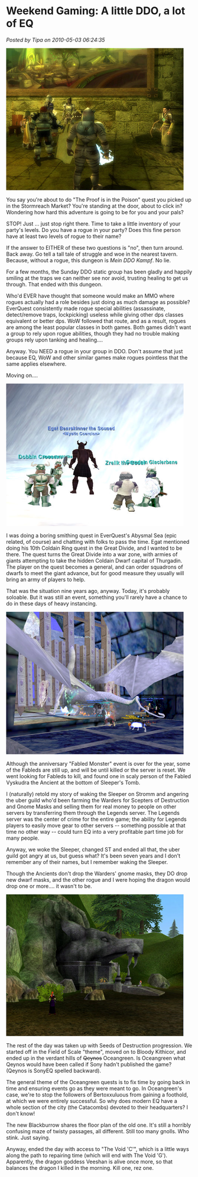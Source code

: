 # Weekend Gaming: A little DDO, a lot of EQ

*Posted by Tipa on 2010-05-03 06:24:35*

![](../../../uploads/2010/05/dndclient-2010-05-02-21-37-28-97.jpg "Proof is in the Poison")

You say you're about to do "The Proof is in the Poison" quest you picked up in the Stormreach Market? You're standing at the door, about to click in? Wondering how hard this adventure is going to be for you and your pals?

STOP! Just ... just stop right there. Time to take a little inventory of your party's levels. Do you have a rogue in your party? Does this fine person have at least two levels of rogue to their name?

If the answer to EITHER of these two questions is "no", then turn around. Back away. Go tell a tall tale of struggle and woe in the nearest tavern. Because, without a rogue, this dungeon is *Mein DDO Kampf*. No lie.

For a few months, the Sunday DDO static group has been gladly and happily smiling at the traps we can neither see nor avoid, trusting healing to get us through. That ended with this dungeon.

Who'd EVER have thought that someone would make an MMO where rogues actually had a role besides just doing as much damage as possible? EverQuest consistently made rogue special abilities (assassinate, detect/remove traps, lockpicking) useless while giving other dps classes equivalent or better dps. WoW followed that route, and as a result, rogues are among the least popular classes in both games. Both games didn't want a group to rely upon rogue abilities, though they had no trouble making groups rely upon tanking and healing....

Anyway. You NEED a rogue in your group in DDO. Don't assume that just because EQ, WoW and other similar games make rogues pointless that the same applies elsewhere.

Moving on....

![](../../../uploads/2010/05/eqgame-2010-05-02-11-15-47-35.jpg "Egat's 10th Ring")

I was doing a boring smithing quest in EverQuest's Abysmal Sea (epic related, of course) and chatting with folks to pass the time. Egat mentioned doing his 10th Coldain Ring quest in the Great Divide, and I wanted to be there. The quest turns the Great Divide into a war zone, with armies of giants attempting to take the hidden Coldain Dwarf capital of Thurgadin. The player on the quest becomes a general, and can order squadrons of dwarfs to meet the giant advance, but for good measure they usually will bring an army of players to help.

That was the situation nine years ago, anyway. Today, it's probably soloable. But it was still an event, something you'll rarely have a chance to do in these days of heavy instancing.

![](../../../uploads/2010/05/eqgame-2010-05-02-11-59-06-32.jpg "Sleeper's Tomb")

Although the anniversary "Fabled Monster" event is over for the year, some of the Fableds are still up, and will be until killed or the server is reset. We went looking for Fableds to kill, and found one in scaly person of the Fabled Vyskudra the Ancient at the bottom of Sleeper's Tomb.

I (naturally) retold my story of waking the Sleeper on Stromm and angering the uber guild who'd been farming the Warders for Scepters of Destruction and Gnome Masks and selling them for real money to people on other servers by transferring them through the Legends server. The Legends server was the center of crime for the entire game; the ability for Legends players to easily move gear to other servers -- something possible at that time no other way -- could turn EQ into a very profitable part time job for many people.

Anyway, we woke the Sleeper, changed ST and ended all that, the uber guild got angry at us, but guess what? It's been seven years and I don't remember any of their names, but I remember waking the Sleeper.

Though the Ancients don't drop the Warders' gnome masks, they DO drop new dwarf masks, and the other rogue and I were hoping the dragon would drop one or more.... it wasn't to be.

![](../../../uploads/2010/05/eqgame-2010-05-02-19-44-31-03.jpg "Blackburrow")

The rest of the day was taken up with Seeds of Destruction progression. We started off in the Field of Scale "theme", moved on to Bloody Kithicor, and ended up in the verdant hills of ~~Qeynos~~ Oceangreen. Is Oceangreen what Qeynos would have been called if Sony hadn't published the game? (Qeynos is SonyEQ spelled backward).

The general theme of the Oceangreen quests is to fix time by going back in time and ensuring events go as they were meant to go. In Oceangreen's case, we're to stop the followers of Bertoxxuluous from gaining a foothold, at which we were entirely successful. So why does modern EQ have a whole section of the city (the Catacombs) devoted to their headquarters? I don't know!

The new Blackburrow shares the floor plan of the old one. It's still a horribly confusing maze of twisty passages, all different. Still too many gnolls. Who stink. Just saying.

Anyway, ended the day with access to "The Void 'C'", which is a little ways along the path to repairing time (which will end with The Void 'G'). Apparently, the dragon goddess Veeshan is alive once more, so that balances the dragon I killed in the morning. Kill one, rez one.


